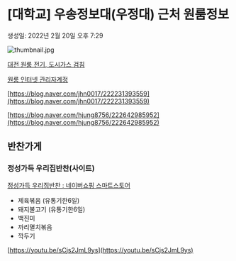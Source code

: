 # [대학교] 우송정보대(우정대) 근처 원룸정보

생성일: 2022년 2월 20일 오후 7:29

![thumbnail.jpg](thumbnail%202.jpg)

[대전 원룸 전기, 도시가스 검침](%E1%84%83%E1%85%A2%E1%84%8C%E1%85%A5%E1%86%AB%20%E1%84%8B%E1%85%AF%E1%86%AB%E1%84%85%E1%85%AE%E1%86%B7%20%E1%84%8C%E1%85%A5%E1%86%AB%E1%84%80%E1%85%B5,%20%E1%84%83%E1%85%A9%E1%84%89%E1%85%B5%E1%84%80%E1%85%A1%E1%84%89%E1%85%B3%20%E1%84%80%E1%85%A5%E1%86%B7%E1%84%8E%E1%85%B5%E1%86%B7%206d2d741de3e1425f891df5ede0b74acc.md)

[원룸 인터넷 관리자계정](%E1%84%8B%E1%85%AF%E1%86%AB%E1%84%85%E1%85%AE%E1%86%B7%20%E1%84%8B%E1%85%B5%E1%86%AB%E1%84%90%E1%85%A5%E1%84%82%E1%85%A6%E1%86%BA%20%E1%84%80%E1%85%AA%E1%86%AB%E1%84%85%E1%85%B5%E1%84%8C%E1%85%A1%E1%84%80%E1%85%A8%E1%84%8C%E1%85%A5%E1%86%BC%2071d9460fc6894f5fae8ed21942d5ba71.md)

[https://blog.naver.com/jhn0017/222231393559](https://blog.naver.com/jhn0017/222231393559)

[https://blog.naver.com/hjung8756/222642985952](https://blog.naver.com/hjung8756/222642985952)

## 반찬가게

### 정성가득 우리집반찬(사이트)

[정성가득 우리집반찬 : 네이버쇼핑 스마트스토어](https://smartstore.naver.com/urizip)

- 제육볶음 (유통기한6일)
- 돼지불고기 (유통기한6일)
- 백진미
- 까리멸치볶음
- 깍두기

[https://youtu.be/sCjs2JmL9ys](https://youtu.be/sCjs2JmL9ys)